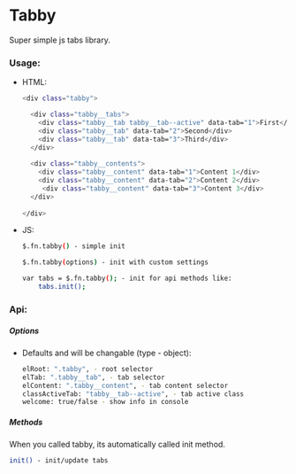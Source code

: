 # Tabby

Super simple js tabs library.

### Usage:
 - HTML:
    ```sh
    <div class="tabby">
    
      <div class="tabby__tabs">
        <div class="tabby__tab tabby__tab--active" data-tab="1">First</div>
        <div class="tabby__tab" data-tab="2">Second</div>
        <div class="tabby__tab" data-tab="3">Third</div>
      </div>
      
      <div class="tabby__contents">
        <div class="tabby__content" data-tab="1">Content 1</div>
        <div class="tabby__content" data-tab="2">Content 2</div>
         <div class="tabby__content" data-tab="3">Content 3</div> 
      </div>
      
    </div>
    ```
  - JS:
    ```sh
    $.fn.tabby() - simple init
    
    $.fn.tabby(options) - init with custom settings
    
    var tabs = $.fn.tabby(); - init for api methods like:
        tabs.init();
    ```


### Api:
##### Options
- Defaults and will be changable (type - object):
    ```sh
    elRoot: ".tabby", - root selector
    elTab: ".tabby__tab", - tab selector
    elContent: ".tabby__content", - tab content selector
    classActiveTab: "tabby__tab--active", - tab active class
    welcome: true/false - show info in console
    ```
##### Methods
When you called tabby, its automatically called init method.
```sh
init() - init/update tabs
```